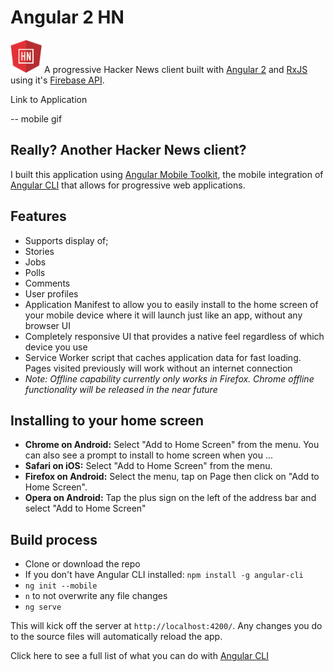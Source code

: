 # Angular 2 HN

<img src="public/assets/images/angular2-hn.png" width = 50> A progressive Hacker News client built with [Angular 2](https://angular.io/) and [RxJS](http://reactivex.io/) using it's [Firebase API](https://github.com/HackerNews/API).

Link to Application

-- mobile gif

## Really? Another Hacker News client?

I built this application using [Angular Mobile Toolkit](https://mobile.angular.io/), the mobile integration of [Angular CLI](https://cli.angular.io/) that allows for progressive web applications. 

## Features

 + Supports display of; 
  + Stories
  + Jobs
  + Polls
  + Comments
  + User profiles
 + Application Manifest to allow you to easily install to the home screen of your mobile device where it will launch just like an app, without any browser UI 
 + Completely responsive UI that provides a native feel regardless of which device you use
 + Service Worker script that caches application data for fast loading. Pages visited previously will work without an internet connection
  + *Note: Offline capability currently only works in Firefox. Chrome offline functionality will be released in the near future*

## Installing to your home screen

 - **Chrome on Android:** Select "Add to Home Screen" from the menu. You can also see a prompt to install to home screen when you ...
 - **Safari on iOS:** Select "Add to Home Screen" from the menu.
 - **Firefox on Android:** Select the menu, tap on Page then click on "Add to Home Screen".
 - **Opera on Android:** Tap the plus sign on the left of the address bar and select "Add to Home Screen"

## Build process

 - Clone or download the repo
 - If you don't have Angular CLI installed: `npm install -g angular-cli`
 - `ng init --mobile`
 - `n` to not overwrite any file changes
 - `ng serve` 

This will kick off the server at `http://localhost:4200/`. Any changes you do to the source files will automatically reload the app.

Click here to see a full list of what you can do with [Angular CLI](https://cli.angular.io/)
